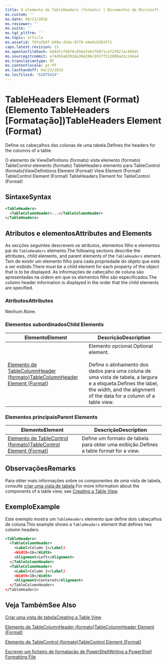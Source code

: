 ```yaml
---
title: O elemento de TableHeaders (formato) | Documentos da Microsoft
ms.custom: ''
ms.date: 09/13/2016
ms.reviewer: ''
ms.suite: ''
ms.tgt_pltfrm: ''
ms.topic: article
ms.assetid: f9fa2b6f-b99a-42de-9779-44e9cb583f71
caps.latest.revision: 15
ms.openlocfilehash: bd44fcf4878c858afe81fb071ce72f627ac465dc
ms.sourcegitcommit: e7445ba8203da304286c591ff513900ad1c244a4
ms.translationtype: MT
ms.contentlocale: pt-PT
ms.lasthandoff: 04/23/2019
ms.locfileid: "62075414"
---
```

# <a name="tableheaders-element-format"></a><span data-ttu-id="ac0c9-102">TableHeaders Element (Format) (Elemento TableHeaders [Formatação])</span><span class="sxs-lookup"><span data-stu-id="ac0c9-102">TableHeaders Element (Format)</span></span>

<span data-ttu-id="ac0c9-103">Define os cabeçalhos das colunas de uma tabela.</span><span class="sxs-lookup"><span data-stu-id="ac0c9-103">Defines the headers for the columns of a table.</span></span>

<span data-ttu-id="ac0c9-104">O elemento de ViewDefinitions (formato) vista elemento (formato) TableControl elemento (formato) TableHeaders elemento para TableControl (formato)</span><span class="sxs-lookup"><span data-stu-id="ac0c9-104">ViewDefinitions Element (Format) View Element (Format) TableControl Element (Format) TableHeaders Element for TableControl (Format)</span></span>

## <a name="syntax"></a><span data-ttu-id="ac0c9-105">Sintaxe</span><span class="sxs-lookup"><span data-stu-id="ac0c9-105">Syntax</span></span>

```xml
<TableHeaders>
  <TableColumnHeader>...</TableColumnHeader>
</TableHeaders>

```

## <a name="attributes-and-elements"></a><span data-ttu-id="ac0c9-106">Atributos e elementos</span><span class="sxs-lookup"><span data-stu-id="ac0c9-106">Attributes and Elements</span></span>

<span data-ttu-id="ac0c9-107">As secções seguintes descrevem os atributos, elementos filho e elementos pai do `TableHeaders` elemento.</span><span class="sxs-lookup"><span data-stu-id="ac0c9-107">The following sections describe the attributes, child elements, and parent elements of the `TableHeaders` element.</span></span> <span data-ttu-id="ac0c9-108">Tem de existir um elemento filho para cada propriedade do objeto que está a ser exibido.</span><span class="sxs-lookup"><span data-stu-id="ac0c9-108">There must be a child element for each property of the object that is to be displayed.</span></span> <span data-ttu-id="ac0c9-109">As informações de cabeçalho de coluna são apresentadas na ordem em que os elementos filho são especificados.</span><span class="sxs-lookup"><span data-stu-id="ac0c9-109">The column header information is displayed in the order that the child elements are specified.</span></span>

### <a name="attributes"></a><span data-ttu-id="ac0c9-110">Atributos</span><span class="sxs-lookup"><span data-stu-id="ac0c9-110">Attributes</span></span>

<span data-ttu-id="ac0c9-111">Nenhum.</span><span class="sxs-lookup"><span data-stu-id="ac0c9-111">None.</span></span>

### <a name="child-elements"></a><span data-ttu-id="ac0c9-112">Elementos subordinados</span><span class="sxs-lookup"><span data-stu-id="ac0c9-112">Child Elements</span></span>

|<span data-ttu-id="ac0c9-113">Elemento</span><span class="sxs-lookup"><span data-stu-id="ac0c9-113">Element</span></span>|<span data-ttu-id="ac0c9-114">Descrição</span><span class="sxs-lookup"><span data-stu-id="ac0c9-114">Description</span></span>|
|-------------|-----------------|
|[<span data-ttu-id="ac0c9-115">Elemento de TableColumnHeader (formato)</span><span class="sxs-lookup"><span data-stu-id="ac0c9-115">TableColumnHeader Element (Format)</span></span>](./tablecolumnheader-element-format.md)|<span data-ttu-id="ac0c9-116">Elemento opcional.</span><span class="sxs-lookup"><span data-stu-id="ac0c9-116">Optional element.</span></span><br /><br /> <span data-ttu-id="ac0c9-117">Define o alinhamento dos dados para uma coluna de uma vista de tabela, a largura e a etiqueta.</span><span class="sxs-lookup"><span data-stu-id="ac0c9-117">Defines the label, the width, and the alignment of the data for a column of a table view.</span></span>|

### <a name="parent-elements"></a><span data-ttu-id="ac0c9-118">Elementos principais</span><span class="sxs-lookup"><span data-stu-id="ac0c9-118">Parent Elements</span></span>

|<span data-ttu-id="ac0c9-119">Elemento</span><span class="sxs-lookup"><span data-stu-id="ac0c9-119">Element</span></span>|<span data-ttu-id="ac0c9-120">Descrição</span><span class="sxs-lookup"><span data-stu-id="ac0c9-120">Description</span></span>|
|-------------|-----------------|
|[<span data-ttu-id="ac0c9-121">Elemento de TableControl (formato)</span><span class="sxs-lookup"><span data-stu-id="ac0c9-121">TableControl Element (Format)</span></span>](./tablecontrol-element-format.md)|<span data-ttu-id="ac0c9-122">Define um formato de tabela para obter uma exibição.</span><span class="sxs-lookup"><span data-stu-id="ac0c9-122">Defines a table format for a view.</span></span>|

## <a name="remarks"></a><span data-ttu-id="ac0c9-123">Observações</span><span class="sxs-lookup"><span data-stu-id="ac0c9-123">Remarks</span></span>

<span data-ttu-id="ac0c9-124">Para obter mais informações sobre os componentes de uma vista de tabela, consulte [criar uma vista de tabela](./creating-a-table-view.md).</span><span class="sxs-lookup"><span data-stu-id="ac0c9-124">For more information about the components of a table view, see [Creating a Table View](./creating-a-table-view.md).</span></span>

## <a name="example"></a><span data-ttu-id="ac0c9-125">Exemplo</span><span class="sxs-lookup"><span data-stu-id="ac0c9-125">Example</span></span>

<span data-ttu-id="ac0c9-126">Este exemplo mostra um `TableHeaders` elemento que define dois cabeçalhos de coluna.</span><span class="sxs-lookup"><span data-stu-id="ac0c9-126">This example shows a `TableHeaders` element that defines two column headers.</span></span>

```xml
<TableHeaders>
  <TableColumnHeader>
    <Label>Column 1</Label)
    <Width>16</Width>
    <Alignment>Left</Alignment>
  </TableColumnHeader>
  <TableColumnHeader>
    <Label>Column 2</Label)
    <Width>10</Width>
    <Alignment>Centered</Alignment>
  </TableColumnHeader>
</TableHeaders>
```

## <a name="see-also"></a><span data-ttu-id="ac0c9-127">Veja Também</span><span class="sxs-lookup"><span data-stu-id="ac0c9-127">See Also</span></span>

[<span data-ttu-id="ac0c9-128">Criar uma vista de tabela</span><span class="sxs-lookup"><span data-stu-id="ac0c9-128">Creating a Table View</span></span>](./creating-a-table-view.md)

[<span data-ttu-id="ac0c9-129">Elemento de TableColumnHeader (formato)</span><span class="sxs-lookup"><span data-stu-id="ac0c9-129">TableColumnHeader Element (Format)</span></span>](./tablecolumnheader-element-format.md)

[<span data-ttu-id="ac0c9-130">Elemento de TableControl (formato)</span><span class="sxs-lookup"><span data-stu-id="ac0c9-130">TableControl Element (Format)</span></span>](./tablecontrol-element-format.md)

[<span data-ttu-id="ac0c9-131">Escrever um ficheiro de formatação de PowerShell</span><span class="sxs-lookup"><span data-stu-id="ac0c9-131">Writing a PowerShell Formatting File</span></span>](./writing-a-powershell-formatting-file.md)
